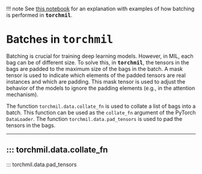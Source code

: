 !!! note
    See [this notebook](../../examples/data_representation.ipynb) for an explanation with examples of how batching is performed in <tt><b>torchmil</b></tt>.

# Batches in <tt><b>torchmil</b></tt>

Batching is crucial for training deep learning models. However, in MIL, each bag can be of different size. To solve this, in <tt><b>torchmil</b></tt>, the tensors in the bags are padded to the maximum size of the bags in the batch. A mask tensor is used to indicate which elements of the padded tensors are real instances and which are padding. This mask tensor is used to adjust the behavior of the models to ignore the padding elements (e.g., in the attention mechanism). 

The function `torchmil.data.collate_fn` is used to collate a list of bags into a batch. This function can be used as the `collate_fn` argument of the PyTorch `DataLoader`. The function `torchmil.data.pad_tensors` is used to pad the tensors in the bags.

-------------------------
::: torchmil.data.collate_fn
-------------------------
::: torchmil.data.pad_tensors